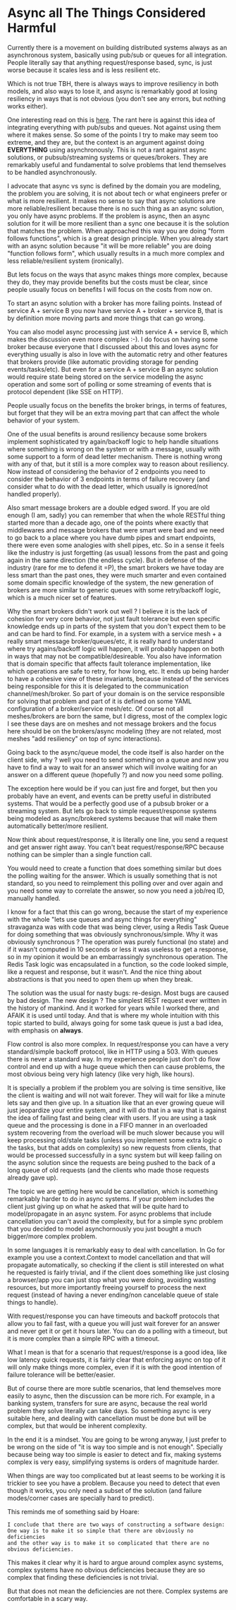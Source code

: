 # Async all The Things Considered Harmful

Currently there is a movement on building distributed systems always as an 
asynchronous system, basically using pub/sub or queues for all integration.
People literally say that anything request/response based, sync, is just
worse because it scales less and is less resilient etc.

Which is not true TBH, there is always ways to improve resiliency in both models, and also
ways to lose it, and async is remarkably good at losing resiliency in ways
that is not obvious (you don't see any errors, but nothing works either).

One interesting read on this is [here](https://cpitman.github.io/microservices/2018/03/25/microservice-antipattern-queue-explosion.html#.Y2KFmNLMIUE).
The rant here is against this idea of integrating everything with pub/subs and
queues. Not against using them where it makes sense. So some of the points I try to make may seem too
extreme, and they are, but the context is an argument against doing **EVERYTHING** using asynchronously.
This is not a rant against async solutions, or pubsub/streaming systems or queues/brokers.
They are remarkably useful and fundamental to solve problems that lend themselves to be handled asynchronously.

I advocate that async vs sync is defined by the domain you are modeling,
the problem you are solving, it is not about tech or what engineers prefer
or what is more resilient. It makes no sense to say that async solutions are more
reliable/resilient because there is no such thing as an async solution, you only have
async problems. If the problem is async, then an async solution for it will
be more resilient than a sync one because it is the solution that matches the problem.
When approached this way you are doing "form follows functions", which is
a great design principle. When you already start with an async solution
because "it will be more reliable" you are doing "function follows form", which
usually results in a much more complex and less reliable/resilient system (ironically).

But lets focus on the ways that async makes things more complex, because
they do, they may provide benefits but the costs must be clear, since people
usually focus on benefits I will focus on the costs from now on.

To start an async solution with a broker has more failing points.
Instead of service A + service B you now have
service A + broker + service B, that is by definition more moving parts
and more things that can go wrong.

You can also model async processing just with service A + service B, which makes the
discussion even more complex :-). I do focus on having some broker because everyone
that I discussed about this and loves async for everything usually is also in love
with the automatic retry and other features that brokers provide (like automatic providing
storage for pending events/tasks/etc). But even for a service A + service B an async
solution would require state being stored on the service modeling the async operation and
some sort of polling or some streaming of events that is protocol dependent (like SSE on HTTP).

People usually focus on the benefits the broker brings, in terms of features,
but forget that they will be an extra moving part that can affect the whole
behavior of your system.

One of the usual benefits is around resiliency because some brokers implement
sophisticated try again/backoff logic to help handle situations where something
is wrong on the system or with a message, usually with some support to a form of
dead letter mechanism. There is nothing wrong with any of that, but it still
is a more complex way to reason about resiliency. Now instead of considering
the behavior of 2 endpoints you need to consider the behavior of 3 endpoints
in terms of failure recovery (and consider what to do with the dead letter,
which usually is ignored/not handled properly).

Also smart message brokers are a double edged sword. If you are old enough
(I am, sadly) you can remember that when the whole RESTful thing started more than
a decade ago, one of the points where exactly that middlewares and message
brokers that were smart were bad and we need to go back to a place where you
have dumb pipes and smart endpoints, there were even some analogies with
shell pipes, etc. So in a sense it feels like the industry is just forgetting
(as usual) lessons from the past and going again in the same direction (the endless cycle).
But in defense of the industry (rare for me to defend it =P), the smart brokers we
have today are less smart than the past ones, they were much smarter and even contained
some domain specific knowledge of the system, the new generation of brokers are more
similar to generic queues with some retry/backoff logic, which is a much nicer set of features.

Why the smart brokers didn't work out well ? I believe it is the lack of cohesion
for very core behavior, not just fault tolerance but even specific knowledge
ends up in parts of the system that you don't expect them to be and can be hard to find.
For example, in a system with a service mesh + a really smart message broker/queues/etc, it is really hard
to understand where try agains/backoff logic will happen, it will probably
happen on both in ways that may not be compatible/desireable. You also have information
that is domain specific that affects fault tolerance implementation, like
which operations are safe to retry, for how long, etc. It ends up being
harder to have a cohesive view of these invariants, because instead of
the services being responsible for this it is delegated to the communication
channel/mesh/broker. So part of your domain is on the service responsible for solving
that problem and part of it is defined on some YAML configuration of a
broker/service mesh/etc. Of course not all meshes/brokers are born the same,
but I digress, most of the complex logic I see these days are on meshes and not message
brokers and the focus here should be on the brokers/async modeling (they are not related,
most meshes "add resiliency" on top of sync interactions).

Going back to the async/queue model, the code itself is also harder on the client side, why ?
well you need to send something on a queue and now you have to
find a way to wait for an answer which will involve waiting for an answer
on a different queue (hopefully ?) and now you need some polling.

The exception here would be if you can just fire and forget, but then you probably
have an event, and events can be pretty useful in distributed systems. That would be a perfectly
good use of a pubsub broker or a streaming system. But lets go back to simple
request/response systems being modeled as async/brokered systems because that will make
them automatically better/more resilient.

Now think about request/response, it is literally one line, you send a request and
get answer right away. You can't beat request/response/RPC because nothing
can be simpler than a single function call.

You would need to create a function that does something similar but does the
polling waiting for the answer. Which is usually something that is not standard,
so you need to reimplement this polling over and over again
and you need some way to correlate the answer, so now you need a job/req ID, manually handled.

I know for a fact that this can go wrong, because the start of my experience with
the whole "lets use queues and async things for everything" stravaganza was with code
that was being clever, using a Redis Task Queue for doing something that was
obviously synchronous/simple. Why it was obviously synchronous ? The operation was
purely functional (no state) and if it wasn't computed in 10 seconds or less
it was useless to get a response, so in my opinion it would be an embarrassingly
synchronous operation. The Redis Task logic was encapsulated in a function, so
the code looked simple, like a request and response, but it wasn't. And the nice
thing about abstractions is that you need to open them up when they break.

The solution was the usual for nasty bugs: re-design. Most
bugs are caused by bad design. The new design ? The simplest REST request ever
written in the history of mankind. And it worked for years while I worked there,
and AFAIK it is used until today. And that is where my whole intuition with
this topic started to build, always going for some task queue is just a bad
idea, with emphasis on **always**.

Flow control is also more complex. In request/response you can have a very
standard/simple backoff protocol, like in HTTP using a 503.
With queues there is never a standard way. In my experience people just don't
do flow control and end up with a huge queue which then can cause problems,
the most obvious being very high latency (like very high, like hours).

It is specially a problem if the problem you are solving is time sensitive,
like the client is waiting and will not wait forever. They will wait for like
a minute lets say and then give up. In a situation like that an ever growing
queue will just jeopardize your entire system, and it will do that in a way
that is against the idea of failing fast and being clear with users. If you
are using a task queue and the processing is done in a FIFO manner in an
overloaded system recovering from the overload will be much slower because
you will keep processing old/stale tasks (unless you implement some extra logic
o the tasks, but that adds on complexity) so new requests from clients, that would
be processed successfully in a sync system but will keep failing on the async solution
since the requests are being pushed to the back of a long queue of old requests (and the clients
who made those requests already gave up).

The topic we are getting here would be cancellation, which is something remarkably harder
to do in async systems. If your problem includes the client just giving up on what he asked
that will be quite hard to model/propagate in an async system. For async problems that include
cancellation you can't avoid the complexity, but for a simple sync problem that you
decided to model asynchornously you just bought a much bigger/more complex problem.

In some languages it is remarkably easy to deal with cancellation. In Go for example
you use a context.Context to model cancellation and that will propagate automatically,
so checking if the client is still interested on what he requested is fairly trivial,
and if the client does something like just closing a browser/app you can just stop what
you were doing, avoiding wasting resources, but more importantly freeing yourself to
process the next request (instead of having a never ending/non cancelable queue
of stale things to handle).

With request/response you can have timeouts and backoff protocols that allow you
to fail fast, with a queue you will just wait forever for an answer and never
get it or get it hours later. You can do a polling with a timeout, but it is
more complex than a simple RPC with a timeout.

What I mean is that for a scenario that request/response is a good idea,
like low latency quick requests, it is fairly clear that enforcing async on
top of it will only make things more complex, even if it is with the good
intention of failure tolerance will be better/easier.

But of course there are more subtle scenarios, that lend themselves more easily
to async, then the discussion can be more rich.
For example, in a banking system, transfers for sure are async,
because the real world problem they solve literally can take days.
So something async is very suitable here, and dealing with cancellation must be done
but will be complex, but that would be inherent complexity.

In the end it is a mindset. You are going to be wrong anyway, I just prefer to
be wrong on the side of "it is way too simple and is not enough".
Specially because being way too simple is easier to detect and fix, making systems
complex is very easy, simplifying systems is orders of magnitude harder.

When things are way too complicated but at least seems to be working it is
trickier to see you have a problem. Because you need to detect that even
though it works, you only need a subset of the solution (and failure modes/corner cases
are specially hard to predict).

This reminds me of something said by Hoare:

```
I conclude that there are two ways of constructing a software design:
One way is to make it so simple that there are obviously no deficiencies
and the other way is to make it so complicated that there are no obvious deficiencies.
```

This makes it clear why it is hard to argue around complex async systems,
complex systems have no obvious deficiencies because they are so complex that
finding these deficiencies is not trivial.

But that does not mean the deficiencies are not there.
Complex systems are comfortable in a scary way.
